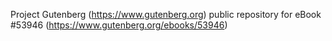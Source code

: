 Project Gutenberg (https://www.gutenberg.org) public repository for
eBook #53946 (https://www.gutenberg.org/ebooks/53946)
